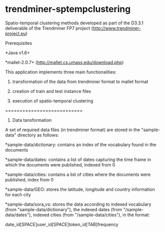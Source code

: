 trendminer-sptempclustering
===========================

Spatio-temporal clustering methods developed as part of the D3.3.1 deliverable of the Trendminer FP7 project (http://www.trendminer-project.eu)

Prerequisites

*Java v1.6+

*mallet-2.0.7+ (http://mallet.cs.umass.edu/download.php)

This application implements three main functionalities:

1) transformation of the data from trendminer format to mallet format

2) creation of train and test instance files

3) execution of spatio-temporal clustering

===========================

1) Data tansformation

A set of required data files (in trendminer format) are stored in the "sample-data" directory as follows:

*sample-data/dictionary: contains an index of the vocabulary found in the documents

*sample-data/dates: contains a list of dates capturing the time frame in which the documents were published, indexed from 0 

*sample-data/cities: contains a list of cities where the documents were published, index from 0

*sample-data/GEO: stores the latitude, longitude and country information for each city

*sample-data/sora_vs: stores the data according to indexed vocabulary (from "sample-data/dictionary"), the indexed dates (from "/sample-data/dates"), indexed cities (from "/sample-data/cities"), in the format:

 date_id[SPACE]user_id[SPACE]token_id[TAB]frequency
  